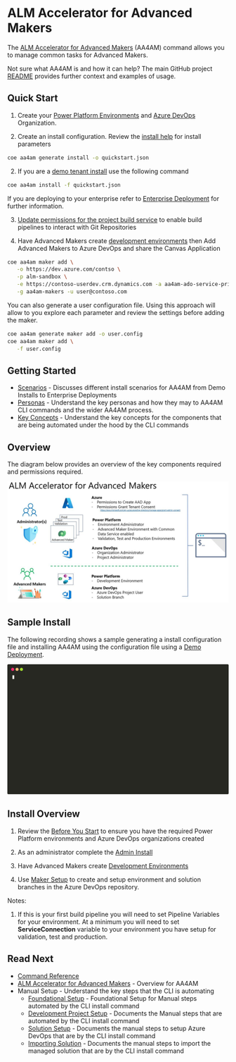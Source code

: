 # ALM Accelerator for Advanced Makers

The [ALM Accelerator for Advanced Makers](https://github.com/microsoft/coe-starter-kit/tree/main/ALMAcceleratorForAdvancedMakers) (AA4AM) 
command allows you to manage common tasks for Advanced Makers. 

Not sure what AA4AM is and how it can help? The main GitHub project [README](https://github.com/microsoft/coe-starter-kit/blob/main/ALMAcceleratorForAdvancedMakers/README.md) provides further context and examples of usage.

## Quick Start

1. Create your [Power Platform Environments](./before-you-start.md#power-platform) and [Azure DevOps](./before-you-start.md#azure-devops) Organization.

1. Create an install configuration. Review the [install help](../help/aa4am/install.md) for install parameters

```bash
coe aa4am generate install -o quickstart.json
```

2. If you are a [demo tenant install](./scenarios/tenant-deployments.md#demonstration-deployment) use the following command

```bash
coe aa4am install -f quickstart.json
```

If you are deploying to your enterprise refer to [Enterprise Deployment](./scenarios/tenant-deployments.md#enterprise-deployment) for further information.

3. [Update permissions for the project build service](https://github.com/microsoft/coe-starter-kit/blob/main/ALMAcceleratorForAdvancedMakers/SETUPGUIDE.md#update-permissions-for-the-project-build-service) to enable build pipelines to interact with Git Repositories

4. Have Advanced Makers create [development environments](./development-environments.md) then Add Advanced Makers to Azure DevOps and share the Canvas Application

```bash
coe aa4am maker add \
   -o https://dev.azure.com/contso \
   -p alm-sandbox \
   -e https://contoso-userdev.crm.dynamics.com -a aa4am-ado-service-principal \
   -g aa4am-makers -u user@contoso.com
```

You can also generate a user configuration file. Using this approach will allow to you explore each parameter and review the settings before adding the maker.

```bash
coe aa4am generate maker add -o user.config
coe aa4am maker add \
   -f user.config
```

## Getting Started

- [Scenarios](./scenarios/readme.md) - Discusses different install scenarios for AA4AM from Demo Installs to Enterprise Deployments
- [Personas](./personas.md) - Understand the key personas and how they may to AA4AM CLI commands and the wider AA4AM process.
- [Key Concepts](./key-concepts.md) - Understand the key concepts for the components that are being automated under the hood by the CLI commands

## Overview

The diagram below provides an overview of the key components required and permissions required.

![ALM Accelerator for Advanced Makers Overview](../images/aa4am-overview.jpg)

## Sample Install

The following recording shows a sample generating a install configuration file and installing AA4AM using the configuration file using a [Demo Deployment](./scenarios/tenant-deployments.md#demonstration-deployment).

![Example](./install.svg)

## Install Overview

1. Review the [Before You Start](./before-you-start.md) to ensure you have the required Power Platform environments and Azure DevOps organizations created

2. As an administrator complete the [Admin Install](./admin-install.md)

3. Have Advanced Makers create [Development Environments](./development-environments.md)

4. Use [Maker Setup](./maker-setup.md) to create and setup environment and solution branches in the Azure DevOps repository.

Notes:
1. If this is your first build pipeline you will need to set Pipeline Variables for your environment. At a minimum you will need to set **ServiceConnection** variable to your environment you have setup for validation, test and production.

## Read Next

- [Command Reference](./command-reference.md)
- [ALM Accelerator for Advanced Makers](https://github.com/microsoft/coe-starter-kit/tree/main/ALMAcceleratorForAdvancedMakers) - Overview for AA4AM
- Manual Setup - Understand the key steps that the CLI is automating
  - [Foundational Setup](https://github.com/microsoft/coe-starter-kit/blob/main/ALMAcceleratorForAdvancedMakers/SETUPGUIDE.md#foundational-setup) - Foundational Setup for Manual steps automated by the CLI install command
  - [Development Project Setup](https://github.com/microsoft/coe-starter-kit/blob/main/ALMAcceleratorForAdvancedMakers/SETUPGUIDE.md#development-project-setup) - Documents the Manual steps that are automated by the CLI install command
  - [Solution Setup](https://github.com/microsoft/coe-starter-kit/blob/main/ALMAcceleratorForAdvancedMakers/SETUPGUIDE.md#solution-setup) - Documents the manual steps to setup Azure DevOps that are by the CLI install command
  - [Importing Solution](https://github.com/microsoft/coe-starter-kit/blob/main/ALMAcceleratorForAdvancedMakers/SETUPGUIDE.md#importing-the-solution-and-configuring-the-app) - Documents the manual steps to import the managed solution that are by the CLI install command